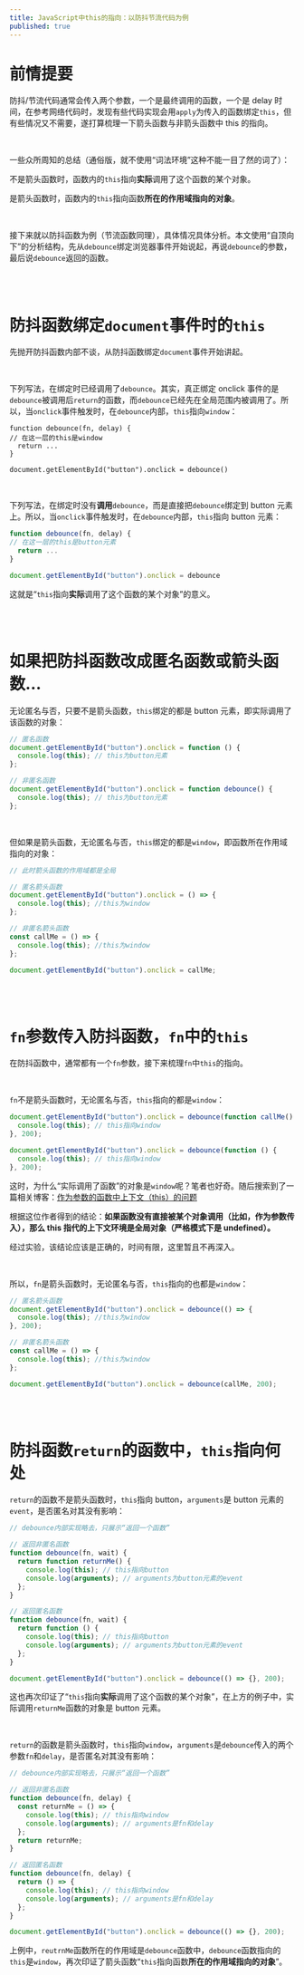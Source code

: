 ```yaml
---
title: JavaScript中this的指向：以防抖节流代码为例
published: true
---
```


# 前情提要

防抖/节流代码通常会传入两个参数，一个是最终调用的函数，一个是 delay 时间，在参考网络代码时，发现有些代码实现会用`apply`为传入的函数绑定`this`，但有些情况又不需要，遂打算梳理一下箭头函数与非箭头函数中 this 的指向。

<br />

一些众所周知的总结（通俗版，就不使用“词法环境”这种不能一目了然的词了）：

不是箭头函数时，函数内的`this`指向**实际**调用了这个函数的某个对象。

是箭头函数时，函数内的`this`指向函数**所在的作用域指向的对象**。

<br />

接下来就以防抖函数为例（节流函数同理），具体情况具体分析。本文使用“自顶向下”的分析结构，先从`debounce`绑定浏览器事件开始说起，再说`debounce`的参数，最后说`debounce`返回的函数。

<br />
<br />

# 防抖函数绑定`document`事件时的`this`

先抛开防抖函数内部不谈，从防抖函数绑定`document`事件开始讲起。

<br />

下列写法，在绑定时已经调用了`debounce`。其实，真正绑定 onclick 事件的是`debounce`被调用后`return`的函数，而`debounce`已经先在全局范围内被调用了。所以，当`onclick`事件触发时，在`debounce`内部，`this`指向`window`：

```
function debounce(fn, delay) {
// 在这一层的this是window
  return ...
}

document.getElementById("button").onclick = debounce()
```

<br />

下列写法，在绑定时没有**调用**`debounce`，而是直接把`debounce`绑定到 button 元素上。所以，当`onclick`事件触发时，在`debounce`内部，`this`指向 button 元素：

```jsx
function debounce(fn, delay) {
// 在这一层的this是button元素
  return ...
}

document.getElementById("button").onclick = debounce
```

这就是“`this`指向**实际**调用了这个函数的某个对象”的意义。

<br />
<br />

# 如果把防抖函数改成匿名函数或箭头函数…

无论匿名与否，只要不是箭头函数，`this`绑定的都是 button 元素，即实际调用了该函数的对象：

```jsx
// 匿名函数
document.getElementById("button").onclick = function () {
  console.log(this); // this为button元素
};

// 非匿名函数
document.getElementById("button").onclick = function debounce() {
  console.log(this); // this为button元素
};
```

<br />

但如果是箭头函数，无论匿名与否，`this`绑定的都是`window`，即函数所在作用域指向的对象：

```jsx
// 此时箭头函数的作用域都是全局

// 匿名箭头函数
document.getElementById("button").onclick = () => {
  console.log(this); //this为window
};

// 非匿名箭头函数
const callMe = () => {
  console.log(this); //this为window
};

document.getElementById("button").onclick = callMe;
```

<br />
<br />

# `fn`参数传入防抖函数，`fn`中的`this`

在防抖函数中，通常都有一个`fn`参数，接下来梳理`fn`中`this`的指向。

<br />

`fn`不是箭头函数时，无论匿名与否，`this`指向的都是`window`：

```jsx
document.getElementById("button").onclick = debounce(function callMe() {
  console.log(this); // this指向window
}, 200);

document.getElementById("button").onclick = debounce(function () {
  console.log(this); // this指向window
}, 200);
```

这时，为什么“实际调用了函数”的对象是`window`呢？笔者也好奇。随后搜索到了一篇相关博客：[作为参数的函数中上下文（this）的问题](https://www.zjy.name/context-of-function-as-parameter/)

根据这位作者得到的结论：**如果函数没有直接被某个对象调用（比如，作为参数传入），那么 this 指代的上下文环境是全局对象（严格模式下是 undefined）。**

经过实验，该结论应该是正确的，时间有限，这里暂且不再深入。

<br />

所以，`fn`是箭头函数时，无论匿名与否，`this`指向的也都是`window`：

```jsx
// 匿名箭头函数
document.getElementById("button").onclick = debounce(() => {
  console.log(this); //this为window
}, 200);

// 非匿名箭头函数
const callMe = () => {
  console.log(this); //this为window
};

document.getElementById("button").onclick = debounce(callMe, 200);
```

<br />
<br />

# 防抖函数`return`的函数中，`this`指向何处

`return`的函数不是箭头函数时，`this`指向 button，`arguments`是 button 元素的`event`，是否匿名对其没有影响：

```jsx
// debounce内部实现略去，只展示“返回一个函数”

// 返回非匿名函数
function debounce(fn, wait) {
  return function returnMe() {
    console.log(this); // this指向button
    console.log(arguments); // arguments为button元素的event
  };
}

// 返回匿名函数
function debounce(fn, wait) {
  return function () {
    console.log(this); // this指向button
    console.log(arguments); // arguments为button元素的event
  };
}

document.getElementById("button").onclick = debounce(() => {}, 200);
```

这也再次印证了“`this`指向**实际**调用了这个函数的某个对象”，在上方的例子中，实际调用`returnMe`函数的对象是 button 元素。

<br />

`return`的函数是箭头函数时，`this`指向`window`，`arguments`是`debounce`传入的两个参数`fn`和`delay`，是否匿名对其没有影响：

```jsx
// debounce内部实现略去，只展示“返回一个函数”

// 返回非匿名函数
function debounce(fn, delay) {
  const returnMe = () => {
    console.log(this); // this指向window
    console.log(arguments); // arguments是fn和delay
  };
  return returnMe;
}

// 返回匿名函数
function debounce(fn, delay) {
  return () => {
    console.log(this); // this指向window
    console.log(arguments); // arguments是fn和delay
  };
}

document.getElementById("button").onclick = debounce(() => {}, 200);
```

上例中，`reutrnMe`函数所在的作用域是`debounce`函数中，`debounce`函数指向的`this`是`window`，再次印证了箭头函数“`this`指向函数**所在的作用域指向的对象**”。
